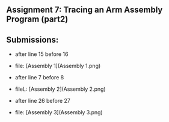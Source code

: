 ## Assignment 7: Tracing an Arm Assembly Program (part2)

## Submissions:
- after line 15 before 16
- file: [Assembly 1](Assembly 1.png)

- after line 7 before 8
- fileL: [Assembly 2](Assembly 2.png)
- after line 26 before 27
- file: [Assembly 3](Assembly 3.png)

